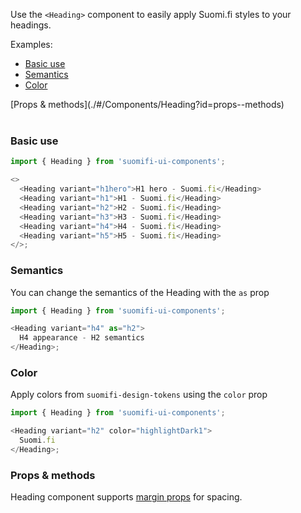 Use the `<Heading>` component to easily apply Suomi.fi styles to your headings.

Examples:

- [Basic use](./#/Components/Heading?id=basic-use)
- [Semantics](./#/Components/Heading?id=semantics)
- [Color](./#/Components/Heading?id=color)

<div style="margin-bottom: 40px">
  [Props & methods](./#/Components/Heading?id=props--methods)
</div>

### Basic use

```js
import { Heading } from 'suomifi-ui-components';

<>
  <Heading variant="h1hero">H1 hero - Suomi.fi</Heading>
  <Heading variant="h1">H1 - Suomi.fi</Heading>
  <Heading variant="h2">H2 - Suomi.fi</Heading>
  <Heading variant="h3">H3 - Suomi.fi</Heading>
  <Heading variant="h4">H4 - Suomi.fi</Heading>
  <Heading variant="h5">H5 - Suomi.fi</Heading>
</>;
```

### Semantics

You can change the semantics of the Heading with the `as` prop

```js
import { Heading } from 'suomifi-ui-components';

<Heading variant="h4" as="h2">
  H4 appearance - H2 semantics
</Heading>;
```

### Color

Apply colors from `suomifi-design-tokens` using the `color` prop

```js
import { Heading } from 'suomifi-ui-components';

<Heading variant="h2" color="highlightDark1">
  Suomi.fi
</Heading>;
```

### Props & methods

Heading component supports [margin props](./#/Spacing/Margin%20props) for spacing.
